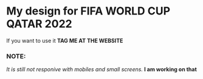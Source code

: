 # My design for FIFA WORLD CUP QATAR 2022

If you want to use it __TAG ME AT THE WEBSITE__


### NOTE:
*It is still not responive with mobiles and small screens.*
__I am working on that__

